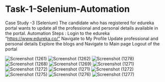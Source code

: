 # Task-1-Selenium-Automation
Case Study -3 (Selenium) The candidate who has registered for edureka portal wants to update all the professional and personal details available in the portal. 
Automation Steps : Login to the edureka “https://www.edureka.co/” Navigate to My Profile Update professional and personal details Explore the blogs and Navigate to Main page Logout of the portal 


![Screenshot (1261)](https://github.com/shindenikhil659/Task-1-Selenium-Automation/assets/95039067/576e876f-b890-43e5-ac9d-797b73f89a28)
![Screenshot (1262)](https://github.com/shindenikhil659/Task-1-Selenium-Automation/assets/95039067/6266b9fc-f66d-46e6-9a49-dae30524faaa)
![Screenshot (1278)](https://github.com/shindenikhil659/Task-1-Selenium-Automation/assets/95039067/c109d8a9-503f-4595-af44-7dac17f3e7a8)
![Screenshot (1268)](https://github.com/shindenikhil659/Task-1-Selenium-Automation/assets/95039067/2f828031-ea39-4969-b15a-5ae2d1c4f495)
![Screenshot (1269)](https://github.com/shindenikhil659/Task-1-Selenium-Automation/assets/95039067/f1770d26-aa5b-4696-94e4-67b01f80db0f)
![Screenshot (1271)](https://github.com/shindenikhil659/Task-1-Selenium-Automation/assets/95039067/68aabfc0-538a-463c-8267-0fb34a129579)
![Screenshot (1272)](https://github.com/shindenikhil659/Task-1-Selenium-Automation/assets/95039067/875cb479-7ed7-458e-a2a3-00df44d0c5bd)
![Screenshot (1271)](https://github.com/shindenikhil659/Task-1-Selenium-Automation/assets/95039067/e25cdf05-2f70-4dce-9ec1-f919885e44cb)
![Screenshot (1272)](https://github.com/shindenikhil659/Task-1-Selenium-Automation/assets/95039067/56fedd1b-988d-42bd-8d3e-5a80f72f077a)
![Screenshot (1275)](https://github.com/shindenikhil659/Task-1-Selenium-Automation/assets/95039067/7c735e19-0a48-4360-9145-22b64eeb3ac3)
![Screenshot (1276)](https://github.com/shindenikhil659/Task-1-Selenium-Automation/assets/95039067/585de427-c0c0-4940-b666-5e4a9350ebf5)
![Screenshot (1277)](https://github.com/shindenikhil659/Task-1-Selenium-Automation/assets/95039067/6b7159ef-ed7d-451f-9fca-184684aeae1b)
